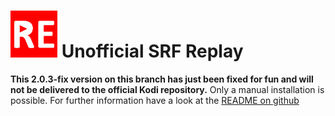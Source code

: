 # <img src="plugin.video.srf_ch_replay/resources/icon.png" width="75" height="75" /> Unofficial SRF Replay

**This 2.0.3-fix version on this branch has just been fixed for fun and will not be delivered to the official Kodi repository.**
Only a manual installation is possible. For further information have a look at the [README on github](https://github.com/ManBehindMooN/kodi_plugin_video_srf_ch_replay/)

